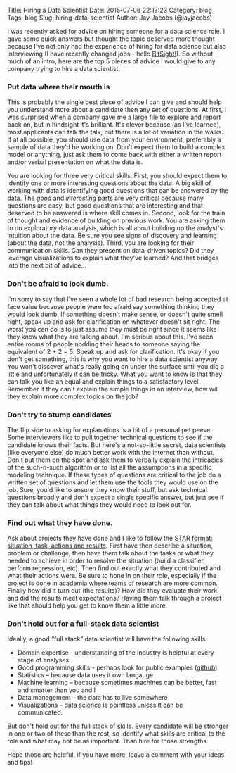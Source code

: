Title: Hiring a Data Scientist
Date: 2015-07-06 22:13:23
Category: blog
Tags: blog
Slug: hiring-data-scientist
Author: Jay Jacobs (@jayjacobs)

I was recently asked for advice on hiring someone for a data science role.  I gave some quick answers but thought the topic deserved more thought because I've not only had the experience of hiring for data science but also interviewing (I have recently changed jobs - hello [BitSight!](https://www.bitsighttech.com/)).  So without much of an intro, here are the top 5 pieces of advice I would give to any company trying to hire a data scientist. 

### Put data where their mouth is

This is probably the single best piece of advice I can give and should help you understand more about a candidate then any set of questions.  At first, I was surprised when a company gave me a large file to explore and report back on, but in hindsight it's brilliant.  It's clever because (as I've learned), most applicants can talk the talk, but there is a lot of variation in the walks.   If at all possible, you should use data from your environment, preferably a sample of data they'd be working on.  Don't expect them to build a complex model or anything, just ask them to come back with either a written report and/or verbal presentation on what the data is.

You are looking for three very critical skills.  First, you should expect them to identify one or more interesting questions about the data.  A big skill of working with data is identifying good questions that can be answered by the data.   The _good_ and _interesting_ parts are very critical because many questions are easy, but good questions that are interesting and that deserved to be answered is where skill comes in.  Second, look for the train of thought and evidence of building on previous work.  You are asking them to do exploratory data analysis, which is all about building up the analyst's intuition about the data.  Be sure you see signs of discovery and learning (about the data, not the analysis).   Third, you are looking for their communication skills.  Can they present on data-driven topics?  Did they leverage visualizations to explain what they've learned?  And that bridges into the next bit of advice…

### Don't be afraid to look dumb. 

I'm sorry to say that I've seen a whole lot of bad research being accepted at face value because people were too afraid say something thinking they would look dumb.  If something doesn't make sense, or doesn't quite smell right, speak up and ask for clarification on whatever doesn't sit right.  The worst you can do is to just assume they must be right since it seems like they know what they are talking about.  I'm serious about this.  I've seen entire rooms of people nodding their heads to someone saying the equivalent of 2 + 2 = 5.   Speak up and ask for clarification.  It's okay if you don't get something, this is why you want to hire a data scientist anyway.  You won't discover what's really going on under the surface until you dig a little and unfortunately it can be tricky.  What you want to know is that they can talk you like an equal and explain things to a satisfactory level.  Remember if they can't explain the simple things in an interview, how will they explain more complex topics on the job?

### Don't try to stump candidates 

The flip side to asking for explanations is a bit of a personal pet peeve.  Some interviewers like to pull together technical questions to see if the candidate knows their facts.  But here's a not-so-little secret, data scientists (like everyone else) do much better work with the internet than without.  Don't put them on the spot and ask them to verbally explain the intricacies of the such-n-such algorithm or to list all the assumptions in a specific modeling technique.  If these types of questions are critical to the job do a written set of questions and let them use the tools they would use on the job.   Sure, you'd like to ensure they know their stuff, but ask technical questions broadly and don't expect a single specific answer, but just see if they can talk about what things they would need to look out for.  

### Find out what they have done.

Ask about projects they have done and I like to follow the [STAR format: situation, task, actions and results](http://www.rightattitudes.com/2008/07/15/star-technique-answer-interview-questions/).  First have then describe a situation, problem or challenge, then have them talk about the tasks or what they needed to achieve in order to resolve the situation (build a classifier, perform regression, etc).  Then find out exactly what they contributed and what their actions were.  Be sure to hone in on their role, especially if the project is done in academia where teams of research are more common.  Finally how did it turn out (the results)?  How did they evaluate their work and did the results meet expectations?    Having them talk through a project like that should help you get to know them a little more.  

### Don't hold out for a full-stack data scientist

Ideally, a good “full stack” data scientist will have the following skills:

 * Domain expertise - understanding of the industry is helpful at every stage of analyses.
 * Good programming skills - perhaps look for public examples ([github](https://github.com/))
 * Statistics – because data uses it own langauge
 * Machine learning – because sometimes machines can be better, fast and smarter than you and I
 * Data management – the data has to live somewhere
 * Visualizations – data science is pointless unless it can be communicated.

But don't hold out for the full stack of skills.  Every candidate will be stronger in one or two of these than the rest, so identify what skills are critical to the role and what may not be as important.  Than hire for those strengths. 

Hope those are helpful, if you have more, leave a comment with your ideas and tips!


